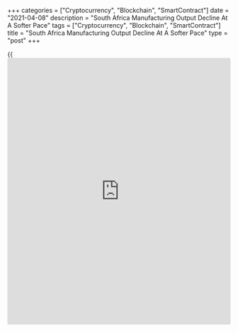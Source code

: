 +++
categories = ["Cryptocurrency", "Blockchain", "SmartContract"]
date = "2021-04-08"
description = "South Africa Manufacturing Output Decline At A Softer Pace"
tags = ["Cryptocurrency", "Blockchain", "SmartContract"]
title = "South Africa Manufacturing Output Decline At A Softer Pace"
type = "post"
+++

{{<iframe id="large-banner" src="https://www.bounty.group/#slide=7.0" width="100%" height="600" scrolling="no" style="border: 0px solid rgb(216, 221, 230); border-radius: 3px;">}}

South Africa's manufacturing output declined after a softer pace in
February, data from Statistics South Africa showed on Thursday.

Manufacturing output declined 2.1 percent year-on-year in February,
following a 4.2 percent fall in January.

The largest negative contributions came from petroleum, chemical
products, rubber and plastic products, basic iron and steel, non-ferrous
metal products, metal products and machinery, and furniture and 'other'
manufacturing.

On a month-on-month basis, manufacturing output decreased 1.2 percent in
February, after remaining unchanged in the preceding month. Economists
had expected a 0.4 percent rise.

During the three months ended in February, manufacturing output gained
0.3 percent, after a 2.0 percent increase in the preceding period.

For comments and feedback [contact](https://www.playgroundfx.com/contact/): editorial@rtt[news](https://www.letsplayfx.com/blog/forex-news-website/).com

[Economic News][1]

 **What parts of the world are seeing the best (and worst) economic
performances lately? Click[here][2] to check out our [Econ Scorecard][2]
and find out! See up-to-the-moment [ranking](https://www.playgroundfx.com/blog/crypto-exchange-ranking/)s for the best and worst
performers in [GDP][3], [unemployment rate][4], [inflation][5] and much
more.**

   1. www.rtt[news](https://www.letsplayfx.com/blog/forex-news-website/).com/Content/EconomicNews.aspx
   2. www.rtt[news](https://www.letsplayfx.com/blog/forex-news-website/).com/economic-scorecard/world-rank/unemployment-rate/highest-performance.aspx
   3. www.rtt[news](https://www.letsplayfx.com/blog/forex-news-website/).com/economic-scorecard/world-rank/GDP/highest-performance.aspx
   4. www.rtt[news](https://www.letsplayfx.com/blog/forex-news-website/).com/economic-scorecard/world-rank/unemployment-rate/lowest-performance.aspx
   5. www.rtt[news](https://www.letsplayfx.com/blog/forex-news-website/).com/economic-scorecard/world-rank/CPI/highest-performance.aspx